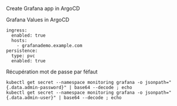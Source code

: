 Create Grafana app in ArgoCD


Grafana Values in ArgoCD
```
ingress:
  enabled: true
  hosts:
    - grafanademo.example.com
persistence:
  type: pvc
  enabled: true
```

Récupération mot de passe par féfaut
```
kubectl get secret --namespace monitoring grafana -o jsonpath="{.data.admin-password}" | base64 --decode ; echo
kubectl get secret --namespace monitoring grafana -o jsonpath="{.data.admin-user}" | base64 --decode ; echo
```
